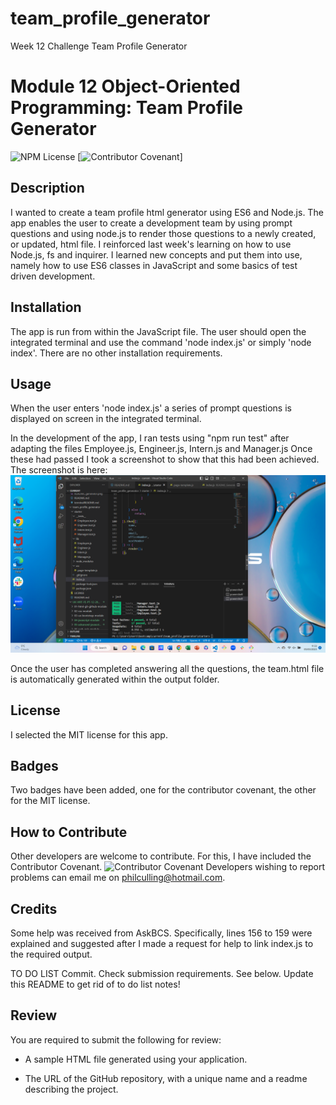 # team_profile_generator
Week 12 Challenge Team Profile Generator
# Module 12 Object-Oriented Programming: Team Profile Generator

![NPM License](https://img.shields.io/badge/license-MIT-red)
[![Contributor Covenant](https://img.shields.io/badge/Contributor%20Covenant-2.1-4baaaa.svg)]

## Description
I wanted to create a team profile html generator using ES6 and Node.js.
The app enables the user to create a development team by using prompt questions and using node.js to render those questions to a newly created, or updated, html file.
I reinforced last week's learning on how to use Node.js, fs and inquirer. I learned new concepts and put them into use, namely how to use ES6 classes in JavaScript and some basics of test driven development.

## Installation
The app is run from within the JavaScript file. The user should open the integrated terminal and use the command 'node index.js' or simply 'node index'.
There are no other installation requirements.

## Usage
When the user enters 'node index.js' a series of prompt questions is displayed on screen in the integrated terminal.

In the development of the app, I ran tests using "npm run test" after adapting the files Employee.js, Engineer.js, Intern.js and Manager.js Once these had passed I took a screenshot to show that this had been achieved. The screenshot is here:
![Screenshot](./team_profile_generator_screenshot.png)

Once the user has completed answering all the questions, the team.html file is automatically generated within the output folder.

## License
I selected the MIT license for this app.

## Badges
Two badges have been added, one for the contributor covenant, the other for the MIT license.

## How to Contribute
Other developers are welcome to contribute. For this, I have included the Contributor Covenant.
![Contributor Covenant](https://www.contributor-covenant.org/)
Developers wishing to report problems can email me on philculling@hotmail.com.

## Credits
Some help was received from AskBCS. Specifically, lines 156 to 159 were explained and suggested after I made a request for help to link index.js to the required output.

TO DO LIST
Commit.
Check submission requirements. See below.
Update this README to get rid of to do list notes!

## Review

You are required to submit the following for review:

* A sample HTML file generated using your application.

* The URL of the GitHub repository, with a unique name and a readme describing the project.